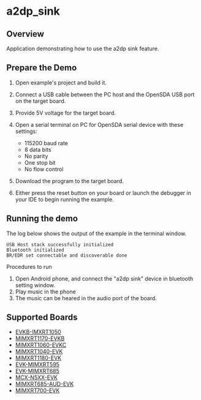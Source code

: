 # a2dp_sink

## Overview
Application demonstrating how to use the a2dp sink feature.

## Prepare the Demo

1.  Open example's project and build it.

2.  Connect a USB cable between the PC host and the OpenSDA USB port on the target board.

3.  Provide 5V voltage for the target board.

4.  Open a serial terminal on PC for OpenSDA serial device with these settings:
    - 115200 baud rate
    - 8 data bits
    - No parity
    - One stop bit
    - No flow control

5.  Download the program to the target board.

6.  Either press the reset button on your board or launch the debugger in your IDE to begin running the example.

## Running the demo
The log below shows the output of the example in the terminal window.

~~~~~~~~~~~~~~~~~~~~~~~~~~~~~~~~~~~
USB Host stack successfully initialized
Bluetooth initialized
BR/EDR set connectable and discoverable done
~~~~~~~~~~~~~~~~~~~~~~~~~~~~~~~~~~~

Procedures to run
1. Open Android phone, and connect the "a2dp sink" device in bluetooth setting window.
2. Play music in the phone
3. The music can be heared in the audio port of the board.

## Supported Boards
- [EVKB-IMXRT1050](../../_boards/evkbimxrt1050/edgefast_bluetooth_examples/a2dp_sink/example_board_readme.md)
- [MIMXRT1170-EVKB](../../_boards/evkbmimxrt1170/edgefast_bluetooth_examples/a2dp_sink/example_board_readme.md)
- [MIMXRT1060-EVKC](../../_boards/evkcmimxrt1060/edgefast_bluetooth_examples/a2dp_sink/example_board_readme.md)
- [MIMXRT1040-EVK](../../_boards/evkmimxrt1040/edgefast_bluetooth_examples/a2dp_sink/example_board_readme.md)
- [MIMXRT1180-EVK](../../_boards/evkmimxrt1180/edgefast_bluetooth_examples/a2dp_sink/example_board_readme.md)
- [EVK-MIMXRT595](../../_boards/evkmimxrt595/edgefast_bluetooth_examples/a2dp_sink/example_board_readme.md)
- [EVK-MIMXRT685](../../_boards/evkmimxrt685/edgefast_bluetooth_examples/a2dp_sink/example_board_readme.md)
- [MCX-N5XX-EVK](../../_boards/mcxn5xxevk/edgefast_bluetooth_examples/a2dp_sink/example_board_readme.md)
- [MIMXRT685-AUD-EVK](../../_boards/mimxrt685audevk/edgefast_bluetooth_examples/a2dp_sink/example_board_readme.md)
- [MIMXRT700-EVK](../../_boards/mimxrt700evk/edgefast_bluetooth_examples/a2dp_sink/example_board_readme.md)
